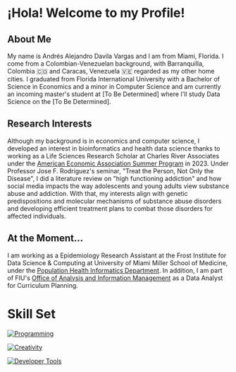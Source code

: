 # &iexcl;Hola! Welcome to my Profile!

## About Me
My name is Andrés Alejandro Davila Vargas and I am from Miami, Florida. I come from a Colombian-Venezuelan background, with Barranquilla, Colombia 🇨🇴 and Caracas, Venezuela 🇻🇪 regarded as my other home cities. I graduated from Florida International University with a Bachelor of Science in Economics and a minor in Computer Science and am currently an incoming master's student at [To Be Determined] where I'll study Data Science on the [To Be Determined].

## Research Interests
Although my background is in economics and computer science, I developed an interest in bioinformatics and health data science thanks to working as a Life Sciences Research Scholar at Charles River Associates under the [American Economic Association Summer Program](https://www.aeaweb.org/about-aea/committees/aeasp) in 2023. Under Professor Jose F. Rodriguez's seminar, "Treat the Person, Not Only the Disease", I did a literature review on "high functioning addiction" and how social media impacts the way adolescents and young adults view substance abuse and addiction. With that, my interests align with genetic predispositions and molecular mechanisms of substance abuse disorders and developing efficient treatment plans to combat those disorders for affected individuals.

## At the Moment...
I am working as a Epidemiology Research Assistant at the Frost Institute for Data Science & Computing at University of Miami Miller School of Medicine, under the [Population Health Informatics Department](https://idsc.miami.edu/research/digital-health/population-health-informatics/). In addition, I am part of FIU's [Office of Analysis and Information Management](https://opir.fiu.edu) as a Data Analyst for Curriculum Planning. 

# Skill Set
[![Programming](https://skillicons.dev/icons?i=java,js,py,r,mysql)](https://skillicons.dev)

[![Creativity](https://skillicons.dev/icons?i=wordpress,latex,xd,ps,figma)](https://skillicons.dev)

[![Developer Tools](https://skillicons.dev/icons?i=vscode,gcp,replit,eclipse,bash)](https://skillicons.dev)


